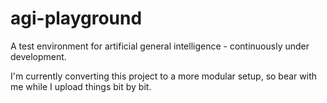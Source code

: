# agi-playground
A test environment for artificial general intelligence - continuously under development.

I'm currently converting this project to a more modular setup, so bear with me while I upload things bit by bit.
